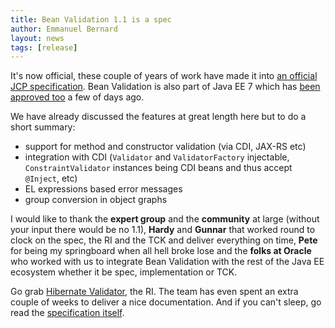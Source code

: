 ```yaml
---
title: Bean Validation 1.1 is a spec
author: Emmanuel Bernard
layout: news
tags: [release]
---
```

It's now official, these couple of years of work have made it into [an
official JCP specification](http://jcp.org/en/jsr/results?id=5488).
Bean Validation is also part of Java EE 7 which has 
[been approved too](https://blogs.oracle.com/theaquarium/entry/java_ee_7_platform_completes)
a few of days ago.

We have already discussed the features at great length here but to do a short
summary:

- support for method and constructor validation (via CDI, JAX-RS etc)
- integration with CDI (`Validator` and `ValidatorFactory` injectable,
  `ConstraintValidator` instances being CDI beans and thus accept `@Inject`,
  etc)
- EL expressions based error messages
- group conversion in object graphs

I would like to thank the **expert group** and the **community** at large (without your
input there would be no 1.1), **Hardy** and **Gunnar** that worked round to clock on the
spec, the RI and the TCK and deliver everything on time, **Pete** for being my
springboard when all hell broke lose and the **folks at Oracle** who worked with us
to integrate Bean Validation with the rest of the Java EE ecosystem whether it
be spec, implementation or TCK.

Go grab [Hibernate Validator](http://validator.hibernate.org), the RI. The team
has even spent an extra couple of weeks to deliver a nice documentation. And if you
can't sleep, go read the [specification itself](/1.1/).
